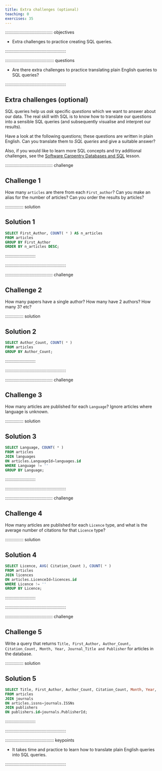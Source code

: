 ```yaml
---
title: Extra challenges (optional)
teaching: 0
exercises: 35
---
```


::::::::::::::::::::::::::::::::::::::: objectives

- Extra challenges to practice creating SQL queries.

::::::::::::::::::::::::::::::::::::::::::::::::::

:::::::::::::::::::::::::::::::::::::::: questions

- Are there extra challenges to practice translating plain English queries to SQL queries?

::::::::::::::::::::::::::::::::::::::::::::::::::

## Extra challenges (optional)

SQL queries help us *ask* specific *questions* which we want to answer about our data. The real skill with SQL is to know how to translate our questions into a sensible SQL queries (and subsequently visualise and interpret our results).

Have a look at the following questions; these questions are written in plain English. Can you translate them to *SQL queries* and give a suitable answer?

Also, if you would like to learn more SQL concepts and try additional challenges, see the [Software Carpentry Databases and SQL](https://swcarpentry.github.io/sql-novice-survey/) lesson.

:::::::::::::::::::::::::::::::::::::::  challenge

## Challenge 1

How many `articles` are there from each `First_author`? Can you make an alias for the number of articles? Can you order the results by articles?

:::::::::::::::  solution

## Solution 1

```sql
SELECT First_Author, COUNT( * ) AS n_articles
FROM articles
GROUP BY First_Author
ORDER BY n_articles DESC;
```

:::::::::::::::::::::::::

::::::::::::::::::::::::::::::::::::::::::::::::::

:::::::::::::::::::::::::::::::::::::::  challenge

## Challenge 2

How many papers have a single author? How many have 2 authors? How many 3? etc?

:::::::::::::::  solution

## Solution 2

```sql
SELECT Author_Count, COUNT( * )
FROM articles
GROUP BY Author_Count;
```

:::::::::::::::::::::::::

::::::::::::::::::::::::::::::::::::::::::::::::::

:::::::::::::::::::::::::::::::::::::::  challenge

## Challenge 3

How many articles are published for each `Language`? Ignore articles where
language is unknown.

:::::::::::::::  solution

## Solution 3

```sql
SELECT Language, COUNT( * )
FROM articles
JOIN languages
ON articles.LanguageId=languages.id
WHERE Language != ''
GROUP BY Language;
```

:::::::::::::::::::::::::

::::::::::::::::::::::::::::::::::::::::::::::::::

:::::::::::::::::::::::::::::::::::::::  challenge

## Challenge 4

How many articles are published for each `Licence` type, and what is the average
number of citations for that `Licence` type?

:::::::::::::::  solution

## Solution 4

```sql
SELECT Licence, AVG( Citation_Count ), COUNT( * )
FROM articles
JOIN licences
ON articles.LicenceId=licences.id
WHERE Licence != ''
GROUP BY Licence;
```

:::::::::::::::::::::::::

::::::::::::::::::::::::::::::::::::::::::::::::::

:::::::::::::::::::::::::::::::::::::::  challenge

## Challenge 5

Write a query that returns `Title, First_Author, Author_Count, Citation_Count, Month, Year, Journal_Title and Publisher` for articles in the database.

:::::::::::::::  solution

## Solution 5

```sql
SELECT Title, First_Author, Author_Count, Citation_Count, Month, Year, Journal_Title, Publisher
FROM articles
JOIN journals
ON articles.issns=journals.ISSNs
JOIN publishers
ON publishers.id=journals.PublisherId;
```

:::::::::::::::::::::::::

::::::::::::::::::::::::::::::::::::::::::::::::::

:::::::::::::::::::::::::::::::::::::::: keypoints

- It takes time and practice to learn how to translate plain English queries into SQL queries.

::::::::::::::::::::::::::::::::::::::::::::::::::


